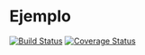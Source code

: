 # Ejemplo

[![Build Status](https://travis-ci.org/ernesto-telematel/Ejemplo.svg?branch=master)](https://travis-ci.org/ernesto-telematel/Ejemplo)
[![Coverage Status](https://coveralls.io/repos/github/ernesto-telematel/Ejemplo/badge.svg?branch=10.0)](https://coveralls.io/github/ernesto-telematel/Ejemplo?branch=10.0)
